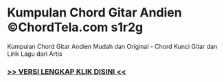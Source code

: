 
 # Kumpulan Chord Gitar Andien ©ChordTela.com s1r2g


Kumpulan Chord Gitar Andien Mudah dan Original - Chord Kunci Gitar dan Lirik Lagu dari Artis

###  <a href="https://shortlighzx.web.app?sq=Kumpulan Chord Gitar Andien ©ChordTela.com"> >> VERSI LENGKAP KLIK DISINI << </a>
